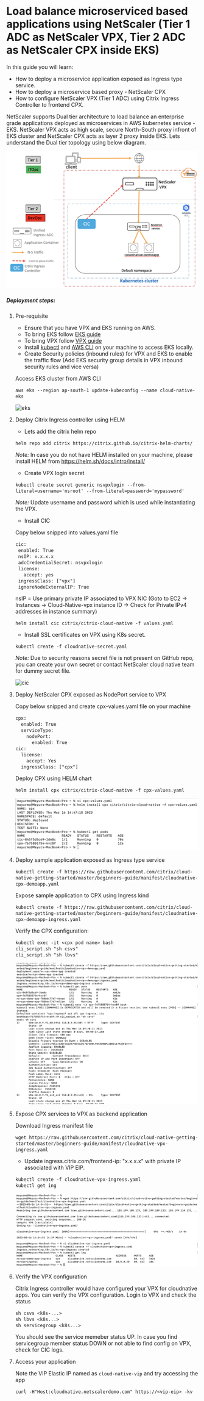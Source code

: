 # Load balance microserviced based applications using NetScaler (Tier 1 ADC as NetScaler VPX, Tier 2 ADC as NetScaler CPX inside EKS)

In this guide you will learn:

* How to deploy a microservice application exposed as Ingress type service.
* How to deploy a microservice based proxy - NetScaler CPX 
* How to configure NetScaler VPX (Tier 1 ADC) using Citrix Ingress Controller to frontend CPX.

NetScaler supports Dual tier architecture to load balance an enterprise grade applications deployed as microservices in AWS kubernetes service - EKS. NetScaler VPX acts as high scale, secure North-South proxy infront of EKS cluster and NetScaler CPX acts as layer 2 proxy inside EKS. Lets understand the Dual tier topology using below diagram.

![dualtier-topology-aws](images/dualtier-topology-aws.png)


##### Deployment steps:

1. Pre-requisite

	* Ensure that you have VPX and EKS running on AWS.
	* To bring EKS follow [EKS guide](https://github.com/citrix/cloud-native-getting-started/blob/master/aws/eks/README.md)
	* To bring VPX follow [VPX guide](https://github.com/citrix/cloud-native-getting-started/blob/master/aws/aws-vpx/README.md)
	* Install [kubectl](https://kubernetes.io/docs/tasks/tools/#kubectl) and [AWS CLI](https://docs.aws.amazon.com/cli/latest/userguide/getting-started-install.html) on your machine to access EKS locally.
	* Create Security policies (inbound rules) for VPX and EKS to enable the traffic flow (Add EKS security group details in VPX inbound security rules and vice versa)

	Access EKS cluster from AWS CLI
	```
	aws eks --region ap-south-1 update-kubeconfig --name cloud-native-eks
	```
	![eks](https://github.com/citrix/cloud-native-getting-started/blob/master/aws/unified-ingress/images/eks.png)


2. Deploy Citrix Ingress controller using HELM

	* Lets add the citrix helm repo
	```
	helm repo add citrix https://citrix.github.io/citrix-helm-charts/
	```
	*Note:* In case you do not have HELM installed on your machine, please install HELM from https://helm.sh/docs/intro/install/ 

	
	* Create VPX login secret
	```
	kubectl create secret generic nsvpxlogin --from-literal=username='nsroot' --from-literal=password='mypassword'
	```
	*Note:* Update username and password which is used while instantiating the VPX.

	* Install CIC

	Copy below snipped into values.yaml file
	```
	cic:
     enabled: True
     nsIP: x.x.x.x
     adcCredentialSecret: nsvpxlogin
     license:
       accept: yes
     ingressClass: ["vpx"]
     ignoreNodeExternalIP: True
	```
	nsIP = Use primary private IP associated to VPX NIC (Goto to EC2 -> Instances -> Cloud-Native-vpx instance ID -> Check for Private IPv4 addresses in instance summary)

	```
	helm install cic citrix/citrix-cloud-native -f values.yaml
	```

	* Install SSL certificates on VPX using K8s secret.
	```
	kubectl create -f cloudnative-secret.yaml
	```
	*Note:* Due to security reasons secret file is not present on GitHub repo, you can create your own secret or contact NetScaler cloud native team for dummy secret file.

	![cic](https://github.com/citrix/cloud-native-getting-started/blob/master/aws/unified-ingress/images/cic.png)

3. Deploy NetScaler CPX exposed as NodePort service to VPX

	Copy below snipped and create cpx-values.yaml file on your machine	
	```
	cpx:
      enabled: True
      serviceType:
        nodePort:
          enabled: True
    cic:
      license:
        accept: Yes
      ingressClass: ["cpx"]
    ```

    Deploy CPX using HELM chart
    
    ```
    helm install cpx citrix/citrix-cloud-native -f cpx-values.yaml
    ```
	![cpx](images/cpx.png)

4. Deploy sample application exposed as Ingress type service

	```
	kubectl create -f https://raw.githubusercontent.com/citrix/cloud-native-getting-started/master/beginners-guide/manifest/cloudnative-cpx-demoapp.yaml
	```
	
	Expose sample application to CPX using Ingress kind

	```
	kubectl create -f https://raw.githubusercontent.com/citrix/cloud-native-getting-started/master/beginners-guide/manifest/cloudnative-cpx-demoapp-ingress.yaml
	```

	Verify the CPX configuration:
	```
	kubectl exec -it <cpx pod name> bash
	cli_script.sh "sh csvs"
	cli_script.sh "sh lbvs"
	```

	![demo-app](images/demo-app.png)

5. Expose CPX services to VPX as backend application

	Download Ingress manifest file
	```
	wget https://raw.githubusercontent.com/citrix/cloud-native-getting-started/master/beginners-guide/manifest/cloudnative-vpx-ingress.yaml
	```

	* Update ingress.citrix.com/frontend-ip: "x.x.x.x" with private IP associated with VIP EIP.

	```
	kubectl create -f cloudnative-vpx-ingress.yaml
	kubectl get ing
	```

	![vpx-ingress](images/vpx-ingress.png)

6. Verify the VPX configuration

	Citrix Ingress controller would have configured your VPX for cloudnative apps. You can verify the VPX configuration. Login to VPX and check the status
	```
	sh csvs <k8s-...>
	sh lbvs <k8s...>
	sh servicegroup <k8s...>
	```

	You should see the service memeber status UP. In case you find servicegroup member status DOWN or not able to find config on VPX, check for CIC logs.

7. Access your application

	Note the VIP Elastic IP named as `cloud-native-vip` and try accessing the app

	```
	curl -H"Host:cloudnative.netscalerdemo.com" https://<vip-eip> -kv
	```